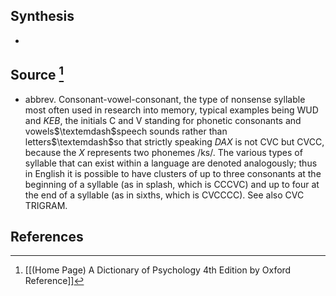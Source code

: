 ## Synthesis
- 
## Source [^1]
- abbrev. Consonant-vowel-consonant, the type of nonsense syllable most often used in research into memory, typical examples being WUD and $K E B$, the initials C and V standing for phonetic consonants and vowels$\textemdash$speech sounds rather than letters$\textemdash$so that strictly speaking $D A X$ is not CVC but CVCC, because the $X$ represents two phonemes /ks/. The various types of syllable that can exist within a language are denoted analogously; thus in English it is possible to have clusters of up to three consonants at the beginning of a syllable (as in splash, which is CCCVC) and up to four at the end of a syllable (as in sixths, which is CVCCCC). See also CVC TRIGRAM.
## References

[^1]: [[(Home Page) A Dictionary of Psychology 4th Edition by Oxford Reference]]